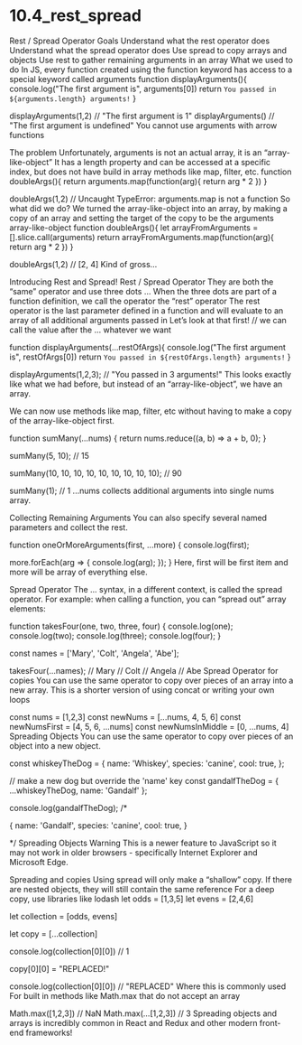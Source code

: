 # 10.4_rest_spread

Rest / Spread Operator
Goals
Understand what the rest operator does
Understand what the spread operator does
Use spread to copy arrays and objects
Use rest to gather remaining arguments in an array
What we used to do
In JS, every function created using the function keyword has access to a special keyword called arguments
function displayArguments(){
  console.log("The first argument is", arguments[0])
  return `You passed in ${arguments.length} arguments!`
}

displayArguments(1,2)  // "The first argument is 1"
displayArguments()  // "The first argument is undefined"
You cannot use arguments with arrow functions

The problem
Unfortunately, arguments is not an actual array, it is an “array-like-object”
It has a length property and can be accessed at a specific index, but does not have build in array methods like map, filter, etc.
function doubleArgs(){
  return arguments.map(function(arg){
    return arg * 2
  })
}

doubleArgs(1,2)  // Uncaught TypeError: arguments.map is not a function
So what did we do?
We turned the array-like-object into an array, by making a copy of an array and setting the target of the copy to be the arguments array-like-object
function doubleArgs(){
  let arrayFromArguments = [].slice.call(arguments)
  return arrayFromArguments.map(function(arg){
    return arg * 2
  })
}

doubleArgs(1,2)  // [2, 4]
Kind of gross…

Introducing Rest and Spread!
Rest / Spread Operator
They are both the “same” operator and use three dots …
When the three dots are part of a function definition, we call the operator the “rest” operator
The rest operator is the last parameter defined in a function and will evaluate to an array of all additional arguments passed in
Let’s look at that first!
// we can call the value after the ... whatever we want

function displayArguments(...restOfArgs){
  console.log("The first argument is", restOfArgs[0])
  return `You passed in ${restOfArgs.length} arguments!`
}

displayArguments(1,2,3); // "You passed in 3 arguments!"
This looks exactly like what we had before, but instead of an “array-like-object”, we have an array.

We can now use methods like map, filter, etc without having to make a copy of the array-like-object first.

function sumMany(...nums) {
  return nums.reduce((a, b) => a + b, 0);
}

sumMany(5, 10);  // 15

sumMany(10, 10, 10, 10, 10, 10, 10, 10, 10);  // 90

sumMany(1);  // 1
...nums collects additional arguments into single nums array.

Collecting Remaining Arguments
You can also specify several named parameters and collect the rest.

function oneOrMoreArguments(first, ...more) {
  console.log(first);

  more.forEach(arg => {
    console.log(arg);
  });
}
Here, first will be first item and more will be array of everything else.

Spread Operator
The ... syntax, in a different context, is called the spread operator.
For example: when calling a function, you can “spread out” array elements:

function takesFour(one, two, three, four) {
  console.log(one);
  console.log(two);
  console.log(three);
  console.log(four);
}

const names = ['Mary', 'Colt', 'Angela', 'Abe'];

takesFour(...names);
// Mary
// Colt
// Angela
// Abe
Spread Operator for copies
You can use the same operator to copy over pieces of an array into a new array. This is a shorter version of using concat or writing your own loops

const nums = [1,2,3]
const newNums = [...nums, 4, 5, 6]
const newNumsFirst = [4, 5, 6, ...nums]
const newNumsInMiddle = [0, ...nums, 4]
Spreading Objects
You can use the same operator to copy over pieces of an object into a new object.

const whiskeyTheDog = {
  name: 'Whiskey',
  species: 'canine',
  cool: true,
};

// make a new dog but override the 'name' key
const gandalfTheDog = { ...whiskeyTheDog, name: 'Gandalf' };

console.log(gandalfTheDog);
/*

{
  name: 'Gandalf',
  species: 'canine',
  cool: true,
}

*/
Spreading Objects Warning
This is a newer feature to JavaScript so it may not work in older browsers - specifically Internet Explorer and Microsoft Edge.

Spreading and copies
Using spread will only make a “shallow” copy.
If there are nested objects, they will still contain the same reference
For a deep copy, use libraries like lodash
let odds = [1,3,5]
let evens = [2,4,6]

let collection = [odds, evens]

let copy = [...collection]

console.log(collection[0][0]) // 1

copy[0][0] = "REPLACED!"

console.log(collection[0][0]) // "REPLACED"
Where this is commonly used
For built in methods like Math.max that do not accept an array

Math.max([1,2,3]) // NaN
Math.max(...[1,2,3]) // 3
Spreading objects and arrays is incredibly common in React and Redux and other modern front-end frameworks!
